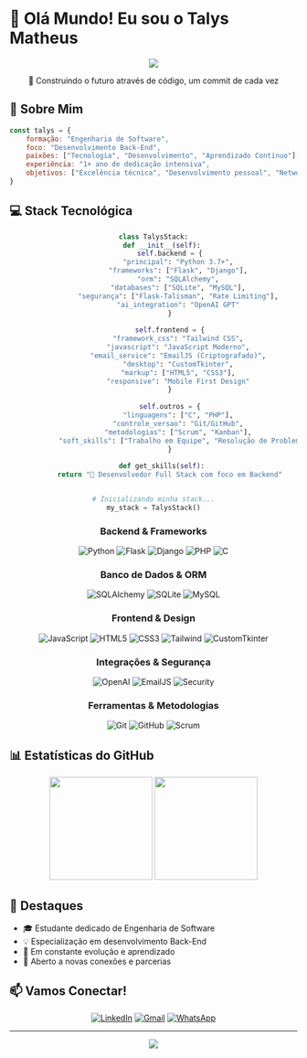 # 👋 Olá Mundo! Eu sou o Talys Matheus

<div align="center">
  <img src="https://readme-typing-svg.herokuapp.com/?color=9745f5&size=32&center=true&vCenter=true&width=600&height=50&lines=Desenvolvedor+Back-End;Engenheiro+de+Software+em+Formação;Apaixonado+por+Tecnologia" />
</div>

<div align="center">
  <p>🚀 Construindo o futuro através de código, um commit de cada vez</p>
</div>

## 🎯 Sobre Mim

```javascript
const talys = {
    formação: "Engenharia de Software",
    foco: "Desenvolvimento Back-End",
    paixões: ["Tecnologia", "Desenvolvimento", "Aprendizado Contínuo"],
    experiência: "1+ ano de dedicação intensiva",
    objetivos: ["Excelência técnica", "Desenvolvimento pessoal", "Networking"]
}
```

## 💻 Stack Tecnológica

<div align="center">

```python
class TalysStack:
    def __init__(self):
        self.backend = {
            "principal": "Python 3.7+",
            "frameworks": ["Flask", "Django"],
            "orm": "SQLAlchemy",
            "databases": ["SQLite", "MySQL"],
            "segurança": ["Flask-Talisman", "Rate Limiting"],
            "ai_integration": "OpenAI GPT"
        }
        
        self.frontend = {
            "framework_css": "Tailwind CSS",
            "javascript": "JavaScript Moderno",
            "email_service": "EmailJS (Criptografado)",
            "desktop": "CustomTkinter",
            "markup": ["HTML5", "CSS3"],
            "responsive": "Mobile First Design"
        }
        
        self.outros = {
            "linguagens": ["C", "PHP"],
            "controle_versao": "Git/GitHub",
            "metodologias": ["Scrum", "Kanban"],
            "soft_skills": ["Trabalho em Equipe", "Resolução de Problemas"]
        }
        
    def get_skills(self):
        return "🚀 Desenvolvedor Full Stack com foco em Backend"


# Inicializando minha stack...
my_stack = TalysStack()
```

### Backend & Frameworks
![Python](https://img.shields.io/badge/Python_3.7+-3776AB?style=for-the-badge&logo=python&logoColor=white)
![Flask](https://img.shields.io/badge/Flask-000000?style=for-the-badge&logo=flask&logoColor=white)
![Django](https://img.shields.io/badge/Django-092E20?style=for-the-badge&logo=django&logoColor=white)
![PHP](https://img.shields.io/badge/PHP-777BB4?style=for-the-badge&logo=php&logoColor=white)
![C](https://img.shields.io/badge/C-00599C?style=for-the-badge&logo=c&logoColor=white)

### Banco de Dados & ORM
![SQLAlchemy](https://img.shields.io/badge/SQLAlchemy-D71F00?style=for-the-badge&logo=sqlite&logoColor=white)
![SQLite](https://img.shields.io/badge/SQLite-07405E?style=for-the-badge&logo=sqlite&logoColor=white)
![MySQL](https://img.shields.io/badge/MySQL-00000F?style=for-the-badge&logo=mysql&logoColor=white)

### Frontend & Design
![JavaScript](https://img.shields.io/badge/JavaScript_Moderno-F7DF1E?style=for-the-badge&logo=javascript&logoColor=black)
![HTML5](https://img.shields.io/badge/HTML5-E34F26?style=for-the-badge&logo=html5&logoColor=white)
![CSS3](https://img.shields.io/badge/CSS3-1572B6?style=for-the-badge&logo=css3&logoColor=white)
![Tailwind](https://img.shields.io/badge/Tailwind_CSS-38B2AC?style=for-the-badge&logo=tailwind-css&logoColor=white)
![CustomTkinter](https://img.shields.io/badge/CustomTkinter-FF6B6B?style=for-the-badge&logo=python&logoColor=white)

### Integrações & Segurança
![OpenAI](https://img.shields.io/badge/OpenAI_GPT-412991?style=for-the-badge&logo=openai&logoColor=white)
![EmailJS](https://img.shields.io/badge/EmailJS-FF6C37?style=for-the-badge&logo=gmail&logoColor=white)
![Security](https://img.shields.io/badge/Flask_Talisman-000000?style=for-the-badge&logo=flask&logoColor=white)

### Ferramentas & Metodologias
![Git](https://img.shields.io/badge/Git-F05032?style=for-the-badge&logo=git&logoColor=white)
![GitHub](https://img.shields.io/badge/GitHub-100000?style=for-the-badge&logo=github&logoColor=white)
![Scrum](https://img.shields.io/badge/Scrum-6DB33F?style=for-the-badge&logo=scrumalliance&logoColor=white)

</div>

## 📊 Estatísticas do GitHub

<div align="center">
  <img height="180em" src="https://github-readme-stats.vercel.app/api?username=Tcordeir0&show_icons=true&theme=tokyonight&include_all_commits=true&count_private=true&locale=pt-br"/>
  <img height="180em" src="https://github-readme-stats.vercel.app/api/top-langs/?username=Tcordeir0&layout=compact&langs_count=7&theme=tokyonight&locale=pt-br"/>
</div>

## 🌟 Destaques

- 🎓 Estudante dedicado de Engenharia de Software
- 💡 Especialização em desenvolvimento Back-End
- 🌱 Em constante evolução e aprendizado
- 🤝 Aberto a novas conexões e parcerias

## 📫 Vamos Conectar!

<div align="center">

[![LinkedIn](https://img.shields.io/badge/LinkedIn-0077B5?style=for-the-badge&logo=linkedin&logoColor=white)](https://www.linkedin.com/in/talys-matheus-c-silva-b04aa42a7/)
[![Gmail](https://img.shields.io/badge/Gmail-D14836?style=for-the-badge&logo=gmail&logoColor=white)](mailto:talysmatheus12@gmail.com)
[![WhatsApp](https://img.shields.io/badge/WhatsApp-25D366?style=for-the-badge&logo=whatsapp&logoColor=white)](https://wa.me/5564999727955)

</div>

---

<div align="center">
  <img src="https://komarev.com/ghpvc/?username=Tcordeir0&color=blueviolet&style=flat-square&label=Visualizações+do+Perfil"/>
</div>
